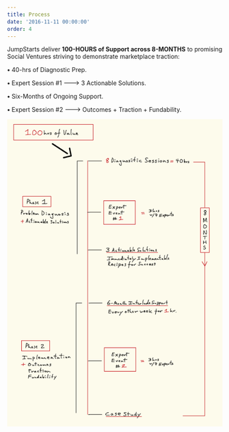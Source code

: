 ```yaml
---
title: Process
date: '2016-11-11 00:00:00'
order: 4
---
```

JumpStarts deliver **100-HOURS of Support across 8-MONTHS** to promising Social Ventures striving to demonstrate marketplace traction:

**•** 40-hrs of Diagnostic Prep.

**•** Expert Session #1 ---> 3 Actionable Solutions.

**•** Six-Months of Ongoing Support.

**•** Expert Session #2 ---> Outcomes + Traction + Fundability.  



<img src="/uploads/JS-Webpage-100hrs.jpg"/>
